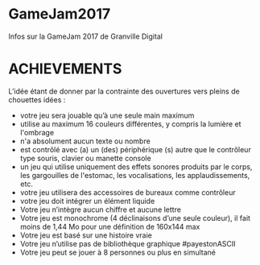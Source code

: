 # GameJam2017
Infos sur la GameJam 2017 de Granville Digital


# ACHIEVEMENTS
L’idée étant de donner par la contrainte des ouvertures vers pleins de chouettes idées : 

- votre jeu sera jouable qu’à une seule main maximum
- utilise au maximum 16 couleurs différentes, y compris la lumière et l'ombrage
- n'a absolument aucun texte ou nombre
- est contrôlé avec (a) un (des) périphérique (s) autre que le contrôleur type souris, clavier ou manette console
- un jeu qui utilise uniquement des effets sonores produits par le corps, les gargouilles de l'estomac, les vocalisations, les   applaudissements, etc.
- votre jeu utilisera des accessoires de bureaux comme contrôleur
- votre jeu doit intégrer un élément liquide
- Votre jeu n’intègre aucun chiffre et aucune lettre
- Votre jeu est monochrome (4 déclinaisons d’une seule couleur), il fait moins de 1,44 Mo pour une définition de 160x144 max
- Votre jeu est basé sur une histoire vraie
- Votre jeu n’utilise pas de bibliothèque graphique #payestonASCII
- Votre jeu peut se jouer à 8 personnes ou plus en simultané
